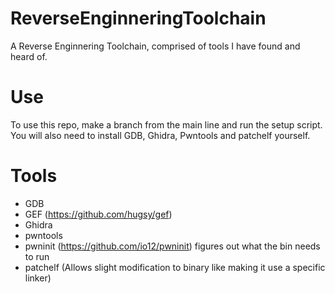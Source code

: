 # ReverseEnginneringToolchain
A Reverse Enginnering Toolchain, comprised of tools I have found and heard of. 

# Use 
To use this repo, make a branch from the main line and run the setup script. You will also need to install GDB, Ghidra, Pwntools and patchelf yourself.



# Tools
* GDB
* GEF (https://github.com/hugsy/gef)
* Ghidra 
* pwntools
* pwninit (https://github.com/io12/pwninit) figures out what the bin needs to run
* patchelf (Allows slight modification to binary like making it use a specific linker)

